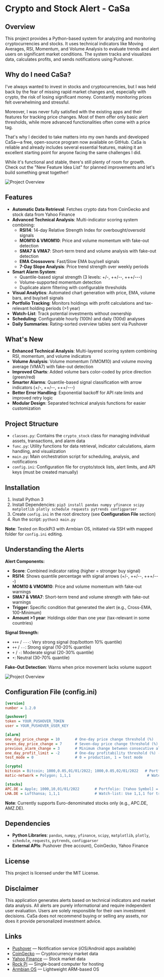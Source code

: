 # Crypto and Stock Alert - CaSa 

## Overview

This project provides a Python-based system for analyzing and monitoring cryptocurrencies and stocks. It uses technical indicators like Moving Averages, RSI, Momentum, and Volume Analysis to evaluate trends and alert users on significant market conditions. The system tracks and visualizes data, calculates profits, and sends notifications using Pushover.

## Why do I need CaSa?

I've always wanted to invest in stocks and cryptocurrencies, but I was held back by the fear of missing rapid market changes and, especially with crypto, the risk of losing significant money. Constantly monitoring prices felt overwhelming and stressful.

Moreover, I was never fully satisfied with the existing apps and their features for tracking price changes. Most of them offer only basic alert thresholds, while more advanced functionalities often come with a price tag.

That's why I decided to take matters into my own hands and developed CaSa—a free, open-source program now available on GitHub. CaSa is reliable and already includes several essential features, making it an excellent starting point for anyone facing the same challenges I did.

While it's functional and stable, there's still plenty of room for growth. Check out the "New Feature Idea List" for planned improvements and let's build something great together!

![Project Overview](alert_watch_phone.png)

## Features

- **Automatic Data Retrieval**: Fetches crypto data from CoinGecko and stock data from Yahoo Finance
- **Advanced Technical Analysis**: Multi-indicator scoring system combining:
  - **RSI14**: 14-day Relative Strength Index for overbought/oversold signals
  - **MOM10 & VMOM10**: Price and volume momentum with fake-out detection
  - **SMA7 & VMA7**: Short-term trend and volume analysis with fake-out detection
  - **EMA Crossovers**: Fast/Slow EMA buy/sell signals
  - **7-Day Slope Analysis**: Price trend strength over weekly periods
- **Smart Alarm System**: 
  - Quantile-based signal strength (3 levels: +/-, ++/--, +++/---)
  - Volume-supported momentum detection
  - Duplicate alarm filtering with configurable thresholds
- **Visual Analytics**: Automated chart generation with price, EMA, volume bars, and buy/sell signals
- **Portfolio Tracking**: Monitors holdings with profit calculations and tax-relevant holding periods (>1 year)
- **Watch-List**: Track potential investments without ownership
- **Scheduling**: Configurable hourly (100h) and daily (100d) analyses
- **Daily Summaries**: Rating-sorted overview tables sent via Pushover

## What's New

- **Enhanced Technical Analysis**: Multi-layered scoring system combining RSI, momentum, and volume indicators
- **Volume Analysis**: Volume momentum (VMOM10) and volume moving average (VMA7) with fake-out detection
- **Improved Charts**: Added volume bars color-coded by price direction (green/red)
- **Smarter Alarms**: Quantile-based signal classification with arrow indicators (+/-, ++/--, +++/---)
- **Better Error Handling**: Exponential backoff for API rate limits and improved retry logic
- **Modular Design**: Separated technical analysis functions for easier customization

## Project Structure

- `classes.py`: Contains the `crypto_stock` class for managing individual assets, transactions, and alarm data
- `func.py`: Utility functions for data retrieval, indicator calculations, alarm handling, and visualization
- `main.py`: Main orchestration script for scheduling, analysis, and notifications
- `config.ini`: Configuration file for crypto/stock lists, alert limits, and API keys (must be created manually)

## Installation

1. Install Python 3
2. Install Dependencies: `pip3 install pandas numpy yfinance scipy matplotlib plotly schedule requests pytrends configparser`
3. Create `config.ini` in the root directory (see **Configuration File** section)
4. Run the script: `python3 main.py`

**Note**: Tested on RockPi3 with Armbian OS, initiated via SSH with mapped folder for `config.ini` editing.

## Understanding the Alerts

**Alert Components:**
- **Score**: Combined indicator rating (higher = stronger buy signal)
- **RSI14**: Shows quantile percentage with signal arrows (+/-, ++/--, +++/---)
- **MOM10 & VMOM10**: Price and volume momentum with fake-out warnings
- **SMA7 & VMA7**: Short-term trend and volume strength with fake-out warnings
- **Trigger**: Specific condition that generated the alert (e.g., Cross-EMA, 100-Minimum)
- **Amount >1 year**: Holdings older than one year (tax-relevant in some countries)

**Signal Strength:**
- `+++` / `---`: Very strong signal (top/bottom 10% quantile)
- `++` / `--`: Strong signal (10-20% quantile)
- `+` / `-`: Moderate signal (20-30% quantile)
- `•`: Neutral (30-70% quantile)

**Fake-Out Detection**: Warns when price movement lacks volume support

![Project Overview](example_msg.png)

## Configuration File (config.ini)

```ini
[version]
number = 1.2.0

[pushover]
token = YOUR_PUSHOVER_TOKEN
user = YOUR_PUSHOVER_USER_KEY

[alarm]
one_day_price_change = 10       # One-day price change threshold (%)
seven_day_price_change = 7      # Seven-day price change threshold (%)
previous_alarm_change = 3       # Minimum change between consecutive alarms (%)
one_day_profit_limit = -2       # One-day profitability threshold (%) - currently inactive
test_mode = 0                   # 0 = production, 1 = test mode

[crypto]
bitcoin = Bitcoin; 1000,0.05,01/01/2022; 1000,0.05,02/01/2022   # Portfolio: [CoinGecko ID] = [Name]; [EUR],[Amount],[DD/MM/YYYY]
matic-network = Polygon; 1,1,1                                   # Watch-list: Use 1,1,1 for tracking only

[stocks]
APC.DE = Apple; 1000,10,01/01/2022       # Portfolio: [Yahoo Symbol] = [Name]; [EUR],[Shares],[DD/MM/YYYY]
LHA.DE = Lufthansa; 1,1,1                # Watch-list: Use 1,1,1 for tracking only
```

**Note**: Currently supports Euro-denominated stocks only (e.g., APC.DE, AMZ.DE).

## Dependencies

- **Python Libraries**: `pandas`, `numpy`, `yfinance`, `scipy`, `matplotlib`, `plotly`, `schedule`, `requests`, `pytrends`, `configparser`
- **External APIs**: Pushover (free account), CoinGecko, Yahoo Finance

## License

This project is licensed under the MIT License.

## Disclaimer

This application generates alerts based on technical indicators and market data analysis. All alerts are purely informational and require independent user evaluation. Users are solely responsible for their own investment decisions. CaSa does not recommend buying or selling any assets, nor does it provide personalized investment advice.

## Links

- [Pushover](https://pushover.net/) — Notification service (iOS/Android apps available)
- [CoinGecko](https://www.coingecko.com) — Cryptocurrency market data
- [Yahoo Finance](https://finance.yahoo.com) — Stock market data
- [Rock Pi](https://rockpi.org/) — Single-board computer for hosting
- [Armbian OS](https://www.armbian.com/) — Lightweight ARM-based OS